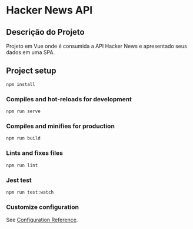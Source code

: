 # Hacker News API

## Descrição do Projeto
<p>Projeto em Vue onde é consumida a API Hacker News e apresentado seus dados em uma SPA.</p>

## Project setup
```
npm install
```

### Compiles and hot-reloads for development
```
npm run serve
```

### Compiles and minifies for production
```
npm run build
```

### Lints and fixes files
```
npm run lint
```
### Jest test
```
npm run test:watch
```

### Customize configuration
See [Configuration Reference](https://cli.vuejs.org/config/).
